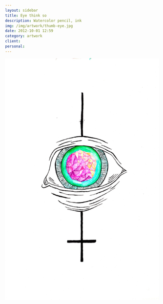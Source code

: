 ```yaml
---
layout: sidebar
title: Eye think so
description: Watercolor pencil, ink
img: /img/artwork/thumb-eye.jpg
date: 2012-10-01 12:59
category: artwork
client:
personal:
---
```

![eye †hink so](/img/artwork/Eye-think-so-1200w.jpg)